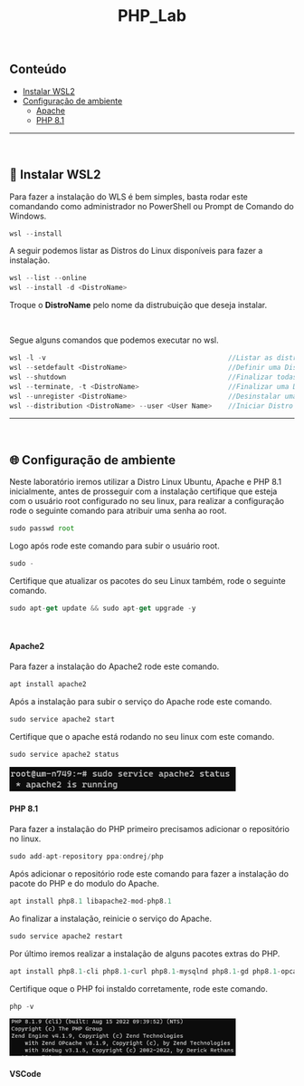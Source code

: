 <h1 align="center"> PHP_Lab </h1>

<br/>

## Conteúdo

<ul>
  <li>
    <a href="#--instalar-wsl2">Instalar WSL2</a>
  </li>
  <li>
    <a href="#--configuração-de-ambiente">Configuração de ambiente</a>
    <ul>
      <li>
        <a href="#-apache2">Apache</a>
      </li>
      <li>
        <a href="#-php-81">PHP 8.1</a>
      </li>
    </ul>
  </li>
</ul>

---

<br/>

## [](https://github.com/brunosllz/php_lab#--instalar-wsl2) 🐧 Instalar WSL2

Para fazer a instalação do WLS é bem simples, basta rodar este comandando como administrador no PowerShell ou Prompt de Comando do Windows.
```js
wsl --install
```
A seguir podemos listar as Distros do Linux disponíveis para fazer a instalação.
```js
wsl --list --online
wsl --install -d <DistroName>
```
<p>Troque o <strong>DistroName</strong> pelo nome da distrubuição que deseja instalar.</p> 

<br/>

Segue alguns comandos que podemos executar no wsl.
```js
wsl -l -v                                             //Listar as distribuições instaladas e sua versão
wsl --setdefault <DistroName>                         //Definir uma Distro padrão
wsl --shutdown                                        //Finalizar todas as Distros que estão rodando
wsl --terminate, -t <DistroName>                      //Finalizar uma Distros específica
wsl --unregister <DistroName>                         //Desinstalar uma Distro
wsl --distribution <DistroName> --user <User Name>    //Iniciar Distro pelo Prompt de Comando do Windows
```

---

<br/>

## [](https://github.com/brunosllz/php_lab#--configuração-de-ambiente) 🌐 Configuração de ambiente
Neste laboratório iremos utilizar a Distro Linux Ubuntu, Apache e PHP 8.1 inicialmente, antes de prosseguir com a instalação certifique que esteja com o usuário root configurado no seu linux, para realizar a configuração rode o seguinte comando para atribuir uma senha ao root.
```js
sudo passwd root
```
Logo após rode este comando para subir o usuário root.
```js
sudo -
```
Certifique que atualizar os pacotes do seu Linux também, rode o seguinte comando.
```js
sudo apt-get update && sudo apt-get upgrade -y
```

<br/>

#### [](https://github.com/brunosllz/php_lab#-apache2) Apache2
Para fazer a instalação do Apache2 rode este comando.
```js
apt install apache2
```
Após a instalação para subir o serviço do Apache rode este comando.
```js
sudo service apache2 start
```
Certifique que o apache está rodando no seu linux com este comando.
```js
sudo service apache2 status
```
<img alt="apache_status" title="#apache_status" src="https://github.com/brunosllz/php_lab/blob/main/assets/apache_status.png" width="400px"/>

<br/>

#### [](https://github.com/brunosllz/php_lab#-php-81) PHP 8.1
Para fazer a instalação do PHP primeiro precisamos adicionar o repositório no linux.
```js
sudo add-apt-repository ppa:ondrej/php
```

Após adicionar o repositório rode este comando para fazer a instalação do pacote do PHP e do modulo do Apache.
```js
apt install php8.1 libapache2-mod-php8.1
```

Ao finalizar a instalação, reinicie o serviço do Apache.
```js
sudo service apache2 restart
```

Por último iremos realizar a instalação de alguns pacotes extras do PHP.
```js
apt install php8.1-cli php8.1-curl php8.1-mysqlnd php8.1-gd php8.1-opcache php8.1-zip php8.1-intl php8.1-common php8.1-bcmath php8.1-imap php8.1-imagick php8.1-xmlrpc php8.1-readline php8.1-memcached php8.1-redis php8.1-mbstring php8.1-apcu php8.1-xml php8.1-dom php8.1-redis php8.1-memcached php8.1-memcache php8.1-xdebug php8.1-pcov
```

Certifique oque o PHP foi instaldo corretamente, rode este comando.
```js
php -v
```
<img alt="php-log" title="#php-log" src="https://github.com/brunosllz/php_lab/blob/main/assets/php_log.png" width="400px"/>

<br/>

#### VSCode

